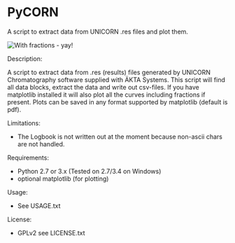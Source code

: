 PyCORN
======

A script to extract data from UNICORN .res files and plot them.

![With fractions - yay!](https://github.com/pyahmed/PyCORN/blob/dev/samples/sample1_Plot_2009Jun16no001_UV.jpg)

Description: 

A script to extract data from .res (results) files generated by UNICORN Chromatography software supplied with ÄKTA Systems. This script will find all data blocks, extract the data and write out csv-files. If you have matplotlib installed it will also plot all the curves including fractions if present. Plots can be saved in any format supported by matplotlib (default is pdf).

Limitations:
- The Logbook is not written out at the moment because non-ascii chars are not handled.

Requirements:
- Python 2.7 or 3.x (Tested on 2.7/3.4 on Windows)
- optional matplotlib (for plotting)

Usage:
- See USAGE.txt

License:
- GPLv2 see LICENSE.txt
